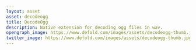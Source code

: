 ```yaml
---
layout: asset
asset: decodeogg
title: DecodeOgg
description: Native extension for decoding ogg files in wav.
opengraph_image: https://www.defold.com/images/assets/decodeogg-thumb.jpg
twitter_image: https://www.defold.com/images/assets/decodeogg-thumb.jpg
---
```

